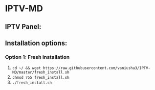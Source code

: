 # IPTV-MD
## IPTV Panel:



## Installation options:
### Option 1: Fresh installation
1. `cd ~/ && wget https://raw.githubusercontent.com/vaniusha3/IPTV-MD/master/fresh_install.sh`
2. `chmod 755 fresh_install.sh`
3. `./fresh_install.sh`
